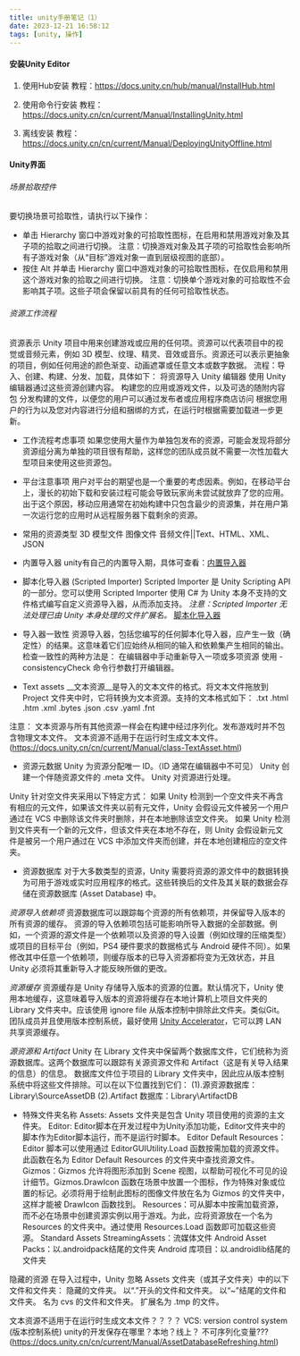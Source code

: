 ```yaml
---
title: unity手册笔记（1）
date: 2023-12-21 16:58:12
tags: [unity, 操作]
---
```


#### 安装Unity Editor

1. 使用Hub安装
教程：https://docs.unity.cn/hub/manual/InstallHub.html

2. 使用命令行安装
教程：https://docs.unity.cn/cn/current/Manual/InstallingUnity.html

3. 离线安装
教程：https://docs.unity.cn/cn/current/Manual/DeployingUnityOffline.html

#### Unity界面

###### 场景拾取控件
要切换场景可拾取性，请执行以下操作：
- 单击 Hierarchy 窗口中游戏对象的可拾取性图标，在启用和禁用游戏对象及其子项的拾取之间进行切换。
注意：切换游戏对象及其子项的可拾取性会影响所有子游戏对象（从“目标”游戏对象一直到层级视图的底部）。
- 按住 Alt 并单击 Hierarchy 窗口中游戏对象的可拾取性图标，在仅启用和禁用这个游戏对象的拾取之间进行切换。
注意：切换单个游戏对象的可拾取性不会影响其子项。这些子项会保留以前具有的任何可拾取性状态。

###### 资源工作流程
资源表示 Unity 项目中用来创建游戏或应用的任何项。资源可以代表项目中的视觉或音频元素，例如 3D 模型、纹理、精灵、音效或音乐。资源还可以表示更抽象的项目，例如任何用途的颜色渐变、动画遮罩或任意文本或数字数据。
流程：导入、创建、构建、分发、加载，具体如下：
将资源导入 Unity 编辑器
使用 Unity 编辑器通过这些资源创建内容。
构建您的应用或游戏文件，以及可选的随附内容包
分发构建的文件，以便您的用户可以通过发布者或应用程序商店访问
根据您用户的行为以及您对内容进行分组和捆绑的方式，在运行时根据需要加载进一步更新。

- 工作流程考虑事项
如果您使用大量作为单独包发布的资源，可能会发现将部分资源组分离为单独的项目很有帮助，这样您的团队成员就不需要一次性加载大型项目来使用这些资源包。
- 平台注意事项
用户对平台的期望也是一个重要的考虑因素。例如，在移动平台上，漫长的初始下载和安装过程可能会导致玩家尚未尝试就放弃了您的应用。出于这个原因，移动应用通常在初始构建中只包含最少的资源集，并在用户第一次运行您的应用时从远程服务器下载剩余的资源。

- 常用的资源类型
3D 模型文件
图像文件
音频文件||Text、HTML、XML、JSON

- 内置导入器
unity有自己的内置导入期，具体可查看：[内置导入器](https://docs.unity.cn/cn/current/Manual/BuiltInImporters.html)

- 脚本化导入器 (Scripted Importer)
Scripted Importer 是 Unity Scripting API 的一部分。您可以使用 Scripted Importer 使用 C# 为 Unity 本身不支持的文件格式编写自定义资源导入器，从而添加支持。
*注意：Scripted Importer 无法处理已由 Unity 本身处理的文件扩展名。*
[脚本化导入器](https://docs.unity.cn/cn/current/Manual/ScriptedImporters.html)

- 导入器一致性
资源导入器，包括您编写的任何脚本化导入器，应产生一致（确定性）的结果。这意味着它们应始终从相同的输入和依赖集产生相同的输出。
检查一致性的两种方法是：
在编辑器中手动重新导入一项或多项资源
使用 -consistencyCheck 命令行参数打开编辑器。

- Text assets
__文本资源__是导入的文本文件的格式。将文本文件拖放到 Project 文件夹中时，它将转换为文本资源。支持的文本格式如下：
.txt
.html
.htm
.xml
.bytes
.json
.csv
.yaml
.fnt

注意：
文本资源与所有其他资源一样会在构建中经过序列化。发布游戏时并不包含物理文本文件。
文本资源不适用于在运行时生成文本文件。(https://docs.unity.cn/cn/current/Manual/class-TextAsset.html)

- 资源元数据
Unity 为资源分配唯一 ID。（ID 通常在编辑器中不可见）
Unity 创建一个伴随资源文件的 .meta 文件。
Unity 对资源进行处理。

Unity 针对空文件夹采用以下特定方式：
如果 Unity 检测到一个空文件夹不再含有相应的元文件，如果该文件夹以前有元文件，Unity 会假设元文件被另一个用户通过在 VCS 中删除该文件夹时删除，并在本地删除该空文件夹。
如果 Unity 检测到文件夹有一个新的元文件，但该文件夹在本地不存在，则 Unity 会假设新元文件是被另一个用户通过在 VCS 中添加文件夹而创建，并在本地创建相应的空文件夹。

- 资源数据库
对于大多数类型的资源，Unity 需要将资源的源文件中的数据转换为可用于游戏或实时应用程序的格式。这些转换后的文件及其关联的数据会存储在资源数据库 (Asset Database) 中。

*资源导入依赖项*
资源数据库可以跟踪每个资源的所有依赖项，并保留导入版本的所有资源的缓存。
资源的导入依赖项包括可能影响所导入数据的全部数据。例如，一个资源的源文件是一个依赖项以及资源的导入设置（例如纹理的压缩类型）或项目的目标平台（例如，PS4 硬件要求的数据格式与 Android 硬件不同）。如果修改其中任意一个依赖项，则缓存版本的已导入资源都将变为无效状态，并且 Unity 必须将其重新导入才能反映所做的更改。

*资源缓存*
资源缓存是 Unity 存储导入版本的资源的位置。默认情况下，Unity 使用本地缓存，这意味着导入版本的资源将缓存在本地计算机上项目文件夹的 Library 文件夹中。应该使用 ignore file 从版本控制中排除此文件夹。类似Git。
团队成员并且使用版本控制系统，最好使用 [Unity Accelerator](https://docs.unity.cn/cn/current/Manual/UnityAccelerator.html)，它可以跨 LAN 共享资源缓存。

*源资源和 Artifact*
Unity 在 Library 文件夹中保留两个数据库文件，它们统称为资源数据库。这两个数据库可以跟踪有关源资源文件和 Artifact（这是有关导入结果的信息）的信息。
数据库文件位于项目的 Library 文件夹中，因此应从版本控制系统中将这些文件排除。可以在以下位置找到它们：
(1).源资源数据库：Library\SourceAssetDB
(2).Artifact 数据库：Library\ArtifactDB

- 特殊文件夹名称
Assets: Assets 文件夹是包含 Unity 项目使用的资源的主文件夹。
Editor: Editor脚本在开发过程中为Unity添加功能，Editor文件夹中的脚本作为Editor脚本运行，而不是运行时脚本。
Editor Default Resources：Editor 脚本可以使用通过 EditorGUIUtility.Load 函数按需加载的资源文件。此函数在名为 Editor Default Resources 的文件夹中查找资源文件。
Gizmos：Gizmos 允许将图形添加到 Scene 视图，以帮助可视化不可见的设计细节。Gizmos.DrawIcon 函数在场景中放置一个图标，作为特殊对象或位置的标记。必须将用于绘制此图标的图像文件放在名为 Gizmos 的文件夹中，这样才能被 DrawIcon 函数找到。
Resources：可从脚本中按需加载资源，而不必在场景中创建资源实例以用于游戏。为此，应将资源放在一个名为 Resources 的文件夹中。通过使用 Resources.Load 函数即可加载这些资源。
Standard Assets
StreamingAssets：流媒体文件
Android Asset Packs：以.androidpack结尾的文件夹
Android 库项目：以.androidlib结尾的文件夹

隐藏的资源
在导入过程中，Unity 忽略 Assets 文件夹（或其子文件夹）中的以下文件和文件夹：
隐藏的文件夹。
以“.”开头的文件和文件夹。
以“~”结尾的文件和文件夹。
名为 cvs 的文件和文件夹。
扩展名为 .tmp 的文件。



















文本资源不适用于在运行时生成文本文件？？？？
VCS: version control system (版本控制系统)
unity的开发保存在哪里？本地？线上？
不可序列化变量??? (https://docs.unity.cn/cn/current/Manual/AssetDatabaseRefreshing.html)